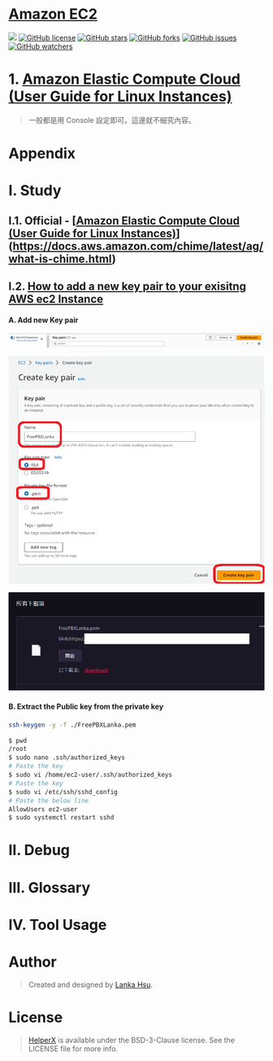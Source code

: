 # [Amazon EC2](https://aws.amazon.com/tw/ec2/)

[![](https://img.shields.io/badge/Powered%20by-lankahsu%20-brightgreen.svg)](https://github.com/lankahsu520/HelperX)
[![GitHub license][license-image]][license-url]
[![GitHub stars][stars-image]][stars-url]
[![GitHub forks][forks-image]][forks-url]
[![GitHub issues][issues-image]][issues-image]
[![GitHub watchers][watchers-image]][watchers-image]

[license-image]: https://img.shields.io/github/license/lankahsu520/HelperX.svg
[license-url]: https://github.com/lankahsu520/HelperX/blob/master/LICENSE
[stars-image]: https://img.shields.io/github/stars/lankahsu520/HelperX.svg
[stars-url]: https://github.com/lankahsu520/HelperX/stargazers
[forks-image]: https://img.shields.io/github/forks/lankahsu520/HelperX.svg
[forks-url]: https://github.com/lankahsu520/HelperX/network
[issues-image]: https://img.shields.io/github/issues/lankahsu520/HelperX.svg
[issues-url]: https://github.com/lankahsu520/HelperX/issues
[watchers-image]: https://img.shields.io/github/watchers/lankahsu520/HelperX.svg
[watchers-url]: https://github.com/lankahsu520/HelperX/watchers

# 1. [Amazon Elastic Compute Cloud (User Guide for Linux Instances)](https://docs.aws.amazon.com/AWSEC2/latest/UserGuide/concepts.html)

> 一般都是用 Console 設定即可。這邊就不細究內容。

# Appendix

# I. Study

## I.1. Official - [[Amazon Elastic Compute Cloud (User Guide for Linux Instances)](https://docs.aws.amazon.com/AWSEC2/latest/UserGuide/concepts.html)](https://docs.aws.amazon.com/chime/latest/ag/what-is-chime.html)

## I.2. [How to add a new key pair to your exisitng AWS ec2 Instance](https://linux.how2shout.com/add-a-new-key-pair-to-your-exisitng-aws-ec2-instances/)

#### A. Add new Key pair

![ec2_keypair01](./images/ec2_keypair01.png)

![ec2_keypair02](./images/ec2_keypair02.png)

![ec2_keypair03](./images/ec2_keypair03.png)

#### B. Extract the Public key from the private key

```bash
ssh-keygen -y -f ./FreePBXLanka.pem
```

```bash
$ pwd
/root
$ sudo nano .ssh/authorized_keys
# Paste the key
$ sudo vi /home/ec2-user/.ssh/authorized_keys
# Paste the key
$ sudo vi /etc/ssh/sshd_config
# Paste the below line
AllowUsers ec2-user
$ sudo systemctl restart sshd
```

# II. Debug

# III. Glossary

# IV. Tool Usage


# Author

> Created and designed by [Lanka Hsu](lankahsu@gmail.com).

# License

> [HelperX](https://github.com/lankahsu520/HelperX) is available under the BSD-3-Clause license. See the LICENSE file for more info.
